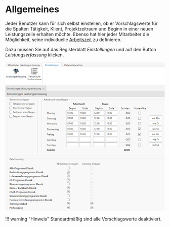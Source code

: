 # Allgemeines

Jeder Benutzer kann für sich selbst einstellen, ob er Vorschlagswerte
für die Spalten Tätigkeit, Klient, Projektzeitraum und Beginn in einer
neuen Leistungszeile erhalten möchte. Ebenso hat hier jeder Mitarbeiter
die Möglichkeit, seine individuelle [Arbeitszeit](../Leistungserfassung/Arbeitszeit%20Vorschlag.md) zu definieren.

Dazu müssen Sie auf das Registerblatt *Einstellungen* und auf den Button
*Leistungserfassung* klicken.

![](<img/image74.png>)

!!! warning "Hinweis"
    Standardmäßig sind alle Vorschlagswerte deaktiviert.



